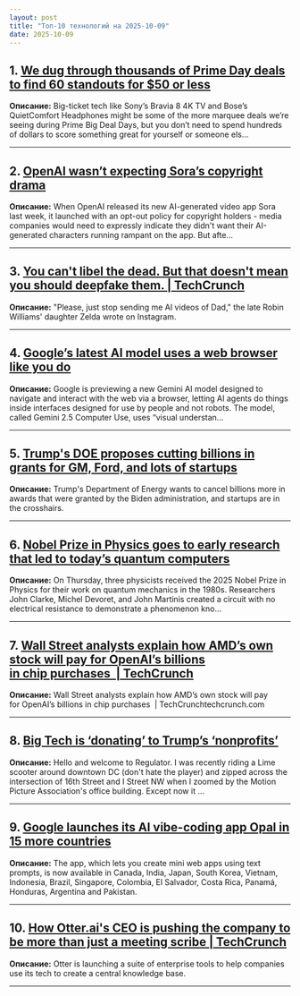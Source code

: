 ```yaml
---
layout: post
title: "Топ-10 технологий на 2025-10-09"
date: 2025-10-09
---
```


## 1. [We dug through thousands of Prime Day deals to find 60 standouts for $50 or less](https://www.theverge.com/tech/793435/amazon-october-prime-day-best-cheap-tech-deals-under-50-2025)

**Описание:** Big-ticket tech like Sony’s Bravia 8 4K TV and Bose’s QuietComfort Headphones might be some of the more marquee deals we’re seeing during Prime Big Deal Days, but you don’t need to spend hundreds of dollars to score something great for yourself or someone els…

---

## 2. [OpenAI wasn’t expecting Sora’s copyright drama](https://www.theverge.com/ai-artificial-intelligence/795171/openai-devday-sam-altman-sora-launch-copyright)

**Описание:** When OpenAI released its new AI-generated video app Sora last week, it launched with an opt-out policy for copyright holders - media companies would need to expressly indicate they didn't want their AI-generated characters running rampant on the app. But afte…

---

## 3. [You can't libel the dead. But that doesn't mean you should deepfake them. | TechCrunch](https://techcrunch.com/2025/10/07/you-cant-libel-the-dead-but-that-doesnt-mean-you-should-deepfake-them/)

**Описание:** "Please, just stop sending me AI videos of Dad," the late Robin Williams' daughter Zelda wrote on Instagram.

---

## 4. [Google’s latest AI model uses a web browser like you do](https://www.theverge.com/news/795463/google-computer-use-gemini-ai-model-agents)

**Описание:** Google is previewing a new Gemini AI model designed to navigate and interact with the web via a browser, letting AI agents do things inside interfaces designed for use by people and not robots. The model, called Gemini 2.5 Computer Use, uses “visual understan…

---

## 5. [Trump's DOE proposes cutting billions in grants for GM, Ford, and lots of startups](https://techcrunch.com/2025/10/07/trumps-doe-proposes-cutting-billions-in-grants-for-gm-ford-and-lots-of-startups/)

**Описание:** Trump's Department of Energy wants to cancel billions more in awards that were granted by the Biden administration, and startups are in the crosshairs.

---

## 6. [Nobel Prize in Physics goes to early research that led to today’s quantum computers](https://www.theverge.com/news/795295/nobel-prize-phyics-quantum-computers)

**Описание:** On Thursday, three physicists received the 2025 Nobel Prize in Physics for their work on quantum mechanics in the 1980s. Researchers John Clarke, Michel Devoret, and John Martinis created a circuit with no electrical resistance to demonstrate a phenomenon kno…

---

## 7. [Wall Street analysts explain how AMD’s own stock will pay for OpenAI’s billions in chip purchases  | TechCrunch](https://techcrunch.com/2025/10/07/wall-street-analysts-explain-how-amds-own-stock-will-pay-for-openais-billions-in-chip-purchases/)

**Описание:** Wall Street analysts explain how AMD’s own stock will pay for OpenAI’s billions in chip purchases  | TechCrunchtechcrunch.com

---

## 8. [Big Tech is ‘donating’ to Trump’s ‘nonprofits’](https://www.theverge.com/column/794975/big-tech-trump-nonprofits-donations-regulator)

**Описание:** Hello and welcome to Regulator. I was recently riding a Lime scooter around downtown DC (don't hate the player) and zipped across the intersection of 16th Street and I Street NW when I zoomed by the Motion Picture Association's office building. Except now it …

---

## 9. [Google launches its AI vibe-coding app Opal in 15 more countries](https://techcrunch.com/2025/10/07/google-launches-its-ai-vibe-coding-app-opal-in-15-more-countries/)

**Описание:** The app, which lets you create mini web apps using text prompts, is now available in Canada, India, Japan, South Korea, Vietnam, Indonesia, Brazil, Singapore, Colombia, El Salvador, Costa Rica, Panamá, Honduras, Argentina and Pakistan.

---

## 10. [How Otter.ai's CEO is pushing the company to be more than just a meeting scribe | TechCrunch](https://techcrunch.com/2025/10/07/how-otter-ais-ceo-is-pushing-the-company-to-be-more-than-just-a-meeting-scribe/)

**Описание:** Otter is launching a suite of enterprise tools to help companies use its tech to create a central knowledge base.

---

